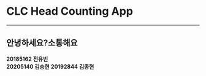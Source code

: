 <h1>CLC Head Counting App</h1>
<hr>
<h2>안녕하세요?소통해요</h2>
<b>20185162 전유빈</b><br>
<b>20205140 김승현</b>
<b>20192844 김종현</
